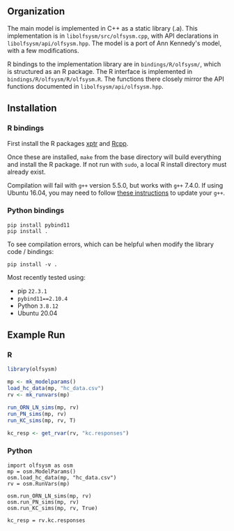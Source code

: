 ## Organization
The main model is implemented in C++ as a static library (.a). This implementation is in `libolfsysm/src/olfsysm.cpp`,
with API declarations in `libolfsysm/api/olfsysm.hpp`. The model is a port of Ann Kennedy's model, with a few modifications.

R bindings to the implementation library are in `bindings/R/olfsysm/`, which is structured as an R package.
The R interface is implemented in `bindings/R/olfsysm/R/olfsysm.R`.
The functions there closely mirror the API functions documented in `libolfsysm/api/olfsysm.hpp`.

## Installation
### R bindings
First install the R packages [xptr](https://cran.r-project.org/web/packages/xptr/index.html)
and [Rcpp](https://cran.r-project.org/web/packages/Rcpp/index.html).

Once these are installed, `make` from the base directory will build everything and install the R package.
If not run with `sudo`, a local R install directory must already exist.

Compilation will fail with `g++` version 5.5.0, but works with `g++` 7.4.0.
If using Ubuntu 16.04, you may need to follow [these instructions](https://gist.github.com/jlblancoc/99521194aba975286c80f93e47966dc5)
to update your `g++`.

### Python bindings
```
pip install pybind11
pip install .
```

To see compilation errors, which can be helpful when modify the library code / bindings:
```
pip install -v .
```

Most recently tested using:
- pip `22.3.1`
- `pybind11==2.10.4`
- Python `3.8.12`
- Ubuntu 20.04

## Example Run
### R
```R
library(olfsysm)

mp <- mk_modelparams()
load_hc_data(mp, "hc_data.csv")
rv <- mk_runvars(mp)

run_ORN_LN_sims(mp, rv)
run_PN_sims(mp, rv)
run_KC_sims(mp, rv, T)

kc_resp <- get_rvar(rv, "kc.responses")
```

### Python
```python3
import olfsysm as osm
mp = osm.ModelParams()
osm.load_hc_data(mp, "hc_data.csv")
rv = osm.RunVars(mp)

osm.run_ORN_LN_sims(mp, rv)
osm.run_PN_sims(mp, rv)
osm.run_KC_sims(mp, rv, True)

kc_resp = rv.kc.responses
```

